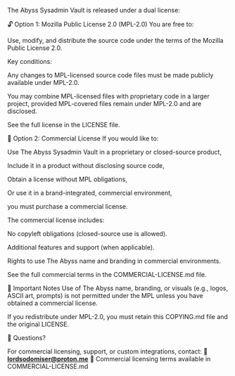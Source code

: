 The Abyss Sysadmin Vault is released under a dual license:

🔓 Option 1: Mozilla Public License 2.0 (MPL-2.0)
You are free to:

Use, modify, and distribute the source code under the terms of the Mozilla Public License 2.0.

Key conditions:

Any changes to MPL-licensed source code files must be made publicly available under MPL-2.0.

You may combine MPL-licensed files with proprietary code in a larger project, provided MPL-covered files remain under MPL-2.0 and are disclosed.

See the full license in the LICENSE file.


💼 Option 2: Commercial License
If you would like to:

Use The Abyss Sysadmin Vault in a proprietary or closed-source product,

Include it in a product without disclosing source code,

Obtain a license without MPL obligations,

Or use it in a brand-integrated, commercial environment,

you must purchase a commercial license.

The commercial license includes:

No copyleft obligations (closed-source use is allowed).

Additional features and support (when applicable).

Rights to use The Abyss name and branding in commercial environments.

See the full commercial terms in the COMMERCIAL-LICENSE.md file.


🛑 Important Notes
Use of The Abyss name, branding, or visuals (e.g., logos, ASCII art, prompts) is not permitted under the MPL unless you have obtained a commercial license.

If you redistribute under MPL-2.0, you must retain this COPYING.md file and the original LICENSE.


💬 Questions?

For commercial licensing, support, or custom integrations, contact:
📧 **lordsodomiser@proton.me**
🔗 Commercial licensing terms available in COMMERCIAL-LICENSE.md
